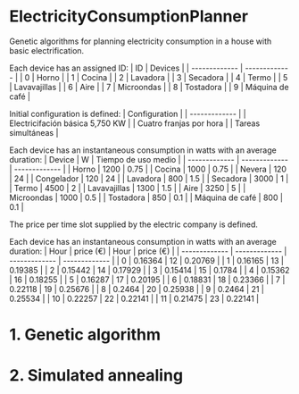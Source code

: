 # ElectricityConsumptionPlanner
Genetic algorithms for planning electricity consumption in a house with basic electrification.

Each device has an assigned ID:
| ID | Devices |
| ------------- | ------------- |
| 0  | Horno |
| 1  | Cocina  |
| 2  | Lavadora |
| 3  | Secadora |
| 4  | Termo  |
| 5  | Lavavajillas |
| 6  | Aire  |
| 7  | Microondas |
| 8  | Tostadora  |
| 9  | Máquina de café  |

Initial configuration is defined:
| Configuration |
| ------------- | 
| Electricifación básica 5,750 KW  |
| Cuatro franjas por hora  |
| Tareas simultáneas  | 

Each device has an instantaneous consumption in watts with an average duration:
| Device | W | Tiempo de uso medio |
| ------------- | ------------- | ------------- |
| Horno | 1200 | 0.75 |
| Cocina  | 1000 | 0.75 |
| Nevera  | 120 | 24 |
| Congelador | 120 | 24 |
| Lavadora | 800 | 1.5 |
| Secadora | 3000 | 1 |
| Termo  | 4500 | 2 |
| Lavavajillas | 1300 | 1.5 |
| Aire  | 3250 | 5 |
| Microondas | 1000 | 0.5 |
| Tostadora  | 850 | 0.1 |
| Máquina de café  | 800 | 0.1 |

The price per time slot supplied by the electric company is defined.

Each device has an instantaneous consumption in watts with an average duration:
| Hour | price (€) |  Hour | price (€) |
| ------------- | ------------- | ------------- | ------------- |
| 0 | 0.16364 | 12 | 0.20769 |
| 1  | 0.16165 | 13 | 0.19385 |
| 2  | 0.15442 | 14 | 0.17929 |
| 3 | 0.15414 | 15 | 0.1784 |
| 4 | 0.15362 | 16 | 0.18255 |
| 5 | 0.16287 | 17 | 0.20195 |
| 6  | 0.18831 | 18 | 0.23366 |
| 7 | 0.22118 | 19 | 0.25676 |
| 8  | 0.2464 | 20 | 0.25938 |
| 9 | 0.2464 | 21 | 0.25534 |
| 10  | 0.22257 | 22 | 0.22141 |
| 11  | 0.21475 | 23 | 0.22141 |

# 1. Genetic algorithm


# 2. Simulated annealing
